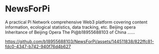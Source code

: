 # NewsForPi
A practical Pi Network comprehensive Web3 platform covering content information, ecological statistics, data tracking, etc. 
Beijing opera
Inheritance of Beijing Opera
The Pi@b18955688103 of China
......


https://github.com/b18955688103/NewsForPi/assets/144511838/822ffc81-fdc0-4347-b742-940f76d4b627




